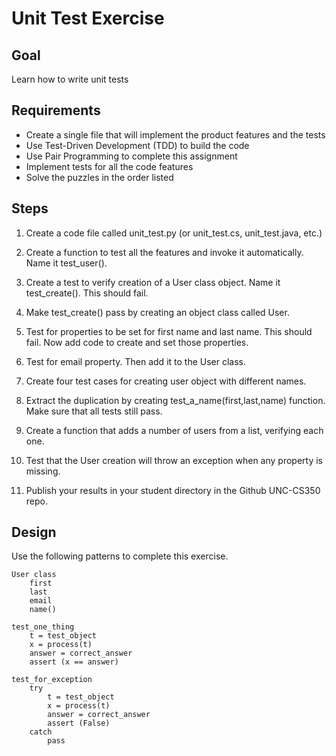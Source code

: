 # Unit Test Exercise

## Goal

Learn how to write unit tests


## Requirements

* Create a single file that will implement the product features and the tests
* Use Test-Driven Development (TDD) to build the code
* Use Pair Programming to complete this assignment
* Implement tests for all the code features
* Solve the puzzles in the order listed


## Steps

1. Create a code file called unit_test.py (or unit_test.cs, unit_test.java, etc.)

2. Create a function to test all the features and invoke it automatically.  Name it test_user().

3. Create a test to verify creation of a User class object.  Name it test_create().  This should fail.

4. Make test_create() pass by creating an object class called User.

5. Test for properties to be set for first name and last name.  This should fail.  Now add code to create and set those properties.

6. Test for email property.  Then add it to the User class.

7. Create four test cases for creating user object with different names.

8. Extract the duplication by creating test_a_name(first,last,name) function.  Make sure that all tests still pass.

9. Create a function that adds a number of users from a list, verifying each one.

10. Test that the User creation will throw an exception when any property is missing.

11. Publish your results in your student directory in the Github UNC-CS350 repo.


## Design

Use the following patterns to complete this exercise.

    User class
        first
        last
        email
        name()

    test_one_thing
        t = test_object
        x = process(t)
        answer = correct_answer
        assert (x == answer)

    test_for_exception
        try
            t = test_object
            x = process(t)
            answer = correct_answer
            assert (False)
        catch
            pass


